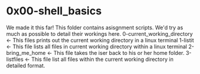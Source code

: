 # 0x00-shell_basics
We made it this far!
This folder contains asisgnment scripts.
We'd try as much as possible to detail their workings here.
0-current_working_directory <- This files prints out the current working directory in a linux terminal
1-listit <- This file lists all files in current working directory within a linux terminal
2-bring_me_home <- This file takes the iser back to his or her home folder.
3-listfiles <- This file list all files within the current working directory in detailed format.
